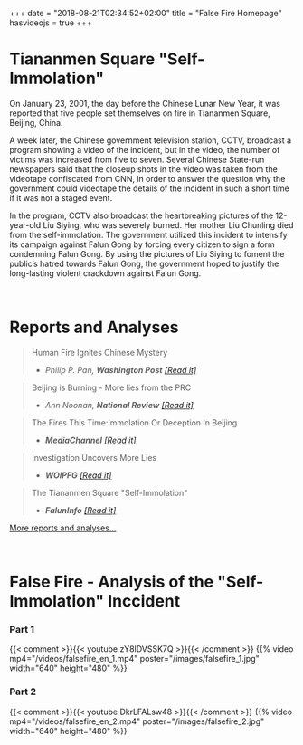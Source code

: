 +++
date = "2018-08-21T02:34:52+02:00"
title = "False Fire Homepage"
hasvideojs = true
+++

# Tiananmen Square "Self-Immolation"

On January 23, 2001, the day before the Chinese Lunar New Year, it was reported that five people set themselves on fire in Tiananmen Square, Beijing, China.

A week later, the Chinese government television station, CCTV, broadcast a program showing a video of the incident, but in the video, the number of victims was increased from five to seven. Several Chinese State-run newspapers said that the closeup shots in the video was taken from the videotape confiscated from CNN, in order to answer the question why the government could videotape the details of the incident in such a short time if it was not a staged event.

In the program, CCTV also broadcast the heartbreaking pictures of the 12-year-old Liu Siying, who was severely burned. Her mother Liu Chunling died from the self-immolation. The government utilized this incident to intensify its campaign against Falun Gong by forcing every citizen to sign a form condemning Falun Gong. By using the pictures of Liu Siying to foment the public’s hatred towards Falun Gong, the government hoped to justify the long-lasting violent crackdown against Falun Gong.

&nbsp;
# Reports and Analyses

> Human Fire Ignites Chinese Mystery
> - <cite>Philip P. Pan, **Washington Post** [[Read it]](reports/human_fire_ignites_chinese_mystery)</cite>

> Beijing is Burning - More lies from the PRC
> - <cite>Ann Noonan, **National Review** [[Read it]](reports/beijing_is_burning)</cite>

> The Fires This Time:Immolation Or Deception In Beijing
> - <cite> **MediaChannel** [[Read it]](reports/the_fire_this_time_immolation_or_deception_in_beijing)</cite>

> Investigation Uncovers More Lies
> - <cite>**WOIPFG** [[Read it]](reports/investigation_uncovers_more_lies)</cite>

> The Tiananmen Square "Self-Immolation"
> - <cite>**FalunInfo** [[Read it]](reports/the_tiananmen_square_self_immolation)</cite>

[More reports and analyses...](reports/)

&nbsp;
# False Fire - Analysis of the "Self-Immolation" Inccident

### Part 1

{{< comment >}}{{< youtube zY8lDVSSK7Q >}}{{< /comment >}}
{{% video mp4="/videos/falsefire_en_1.mp4" poster="/images/falsefire_1.jpg" width="640" height="480" %}}

### Part 2

{{< comment >}}{{< youtube DkrLFALsw48 >}}{{< /comment >}}
{{% video mp4="/videos/falsefire_en_2.mp4" poster="/images/falsefire_2.jpg" width="640" height="480" %}}
